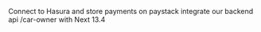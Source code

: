 Connect to Hasura and store payments on paystack
integrate our backend api /car-owner with Next 13.4

